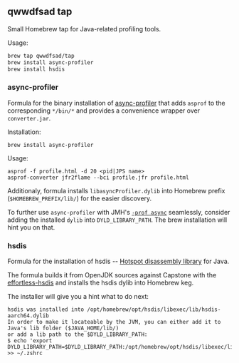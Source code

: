 ## qwwdfsad tap

Small Homebrew tap for Java-related profiling tools.

Usage:

```bash
brew tap qwwdfsad/tap
brew install async-profiler
brew install hsdis
```

### async-profiler

Formula for the binary installation of [async-profiler](https://github.com/async-profiler/async-profiler)
that adds `asprof` to the corresponding `*/bin/*` and provides a convenience wrapper over `converter.jar`.

Installation:
```
brew install async-profiler
```

Usage:
```
asprof -f profile.html -d 20 <pid|JPS name>
asprof-converter jfr2flame --bci profile.jfr profile.html
```

Additionaly, formula installs `libasyncProfiler.dylib` into Homebrew prefix (`$HOMEBREW_PREFIX/lib/`) for the easier discovery.

To further use `async-profiler` with JMH's [`-prof async`](https://github.com/openjdk/jmh/blob/641f0480632f47e0dbdbf454105bbda550dd5eb7/jmh-core/src/main/java/org/openjdk/jmh/profile/AsyncProfiler.java#L65) seamlessly,
consider adding the installed `dylib` into `DYLD_LIBRARY_PATH`. The brew installation will hint you on that.

### hsdis

Formula for the installation of hsdis -- [Hotspot disassembly library](https://blogs.oracle.com/javamagazine/post/java-hotspot-hsdis-disassembler) for Java.

The formula builds it from OpenJDK sources against Capstone with the [effortless-hsdis](https://github.com/qwwdfsad/effortless-hsdis)
and installs the hsdis dylib into Homebrew keg.

The installer will give you a hint what to do next:
```
hsdis was installed into /opt/homebrew/opt/hsdis/libexec/lib/hsdis-aarch64.dylib
In order to make it locateable by the JVM, you can either add it to Java's lib folder ($JAVA_HOME/lib/)
or add a lib path to the $DYLD_LIBRARY_PATH:
$ echo 'export DYLD_LIBRARY_PATH=$DYLD_LIBRARY_PATH:/opt/homebrew/opt/hsdis/libexec/lib/' >> ~/.zshrc
```